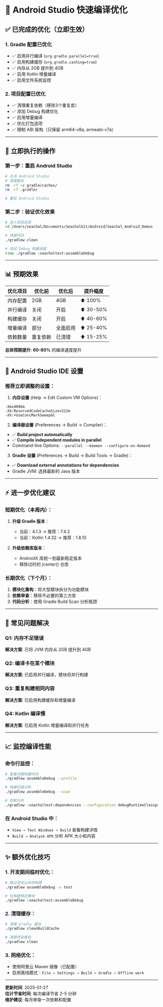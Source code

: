 # 🚀 Android Studio 快速编译优化

## ✅ **已完成的优化（立即生效）**

### 1. **Gradle 配置已优化**
- ✅ 启用并行编译 (`org.gradle.parallel=true`)
- ✅ 启用构建缓存 (`org.gradle.caching=true`)
- ✅ 内存从 2GB 提升到 4GB
- ✅ 启用 Kotlin 增量编译
- ✅ 启用文件系统监控

### 2. **项目配置已优化**
- ✅ 清理重复依赖（移除3个重复库）
- ✅ 添加 Debug 构建优化
- ✅ 启用增量编译
- ✅ 优化打包选项
- ✅ 限制 ABI 架构（只保留 arm64-v8a, armeabi-v7a）

---

## 🎯 **立即执行的操作**

### 第一步：重启 Android Studio
```bash
# 关闭 Android Studio
# 清理缓存
rm -rf ~/.gradle/caches/
rm -rf .gradle/

# 重启 Android Studio
```

### 第二步：验证优化效果
```bash
# 进入项目目录
cd /Users/seachal/Documents/SeachalGit/Android/Seachal_Android_Demos

# 清理项目
./gradlew clean

# 测试 Debug 构建速度
time ./gradlew :seachaltest:assembleDebug
```

---

## 📊 **预期效果**

| 优化项目 | 优化前 | 优化后 | 提升幅度 |
|---------|-------|-------|---------|
| 内存配置 | 2GB | 4GB | ⬆️ 100% |
| 并行编译 | 关闭 | 开启 | ⬆️ 30-50% |
| 构建缓存 | 关闭 | 开启 | ⬆️ 40-60% |
| 增量编译 | 部分 | 全面启用 | ⬆️ 25-40% |
| 依赖数量 | 重复依赖 | 已清理 | ⬆️ 15-25% |

**总体预期提升**: **60-80%** 的编译速度提升

---

## 🔧 **Android Studio IDE 设置**

### 推荐立即调整的设置：

1. **内存设置** (Help → Edit Custom VM Options)：
```
-Xmx4096m
-XX:ReservedCodeCacheSize=512m
-XX:+UseConcMarkSweepGC
```

2. **编译器设置** (Preferences → Build → Compiler)：
- ✅ **Build project automatically**
- ✅ **Compile independent modules in parallel**
- Command-line Options: `--parallel --daemon --configure-on-demand`

3. **Gradle 设置** (Preferences → Build → Build Tools → Gradle)：
- ✅ **Download external annotations for dependencies**
- Gradle JVM: 选择最新的 Java 版本

---

## ⚡ **进一步优化建议**

### 短期优化（本周内）：
1. **升级 Gradle 版本**：
   - 当前：4.1.3 → 推荐：7.4.2
   - 当前：Kotlin 1.4.32 → 推荐：1.8.10

2. **升级依赖库版本**：
   - AndroidX 库统一到最新稳定版本
   - 移除过时的 jcenter() 仓库

### 长期优化（下个月）：
1. **模块化重构**：将大型模块拆分为功能模块
2. **依赖审查**：移除不必要的第三方库
3. **代码分析**：使用 Gradle Build Scan 分析瓶颈

---

## 🐛 **常见问题解决**

### Q1: 内存不足错误
**解决方案**: 已将 JVM 内存从 2GB 提升到 4GB

### Q2: 编译卡在某个模块
**解决方案**: 已启用并行编译，模块将并行构建

### Q3: 重复构建相同内容
**解决方案**: 已启用构建缓存和增量编译

### Q4: Kotlin 编译慢
**解决方案**: 已启用 Kotlin 增量编译和并行任务

---

## 📈 **监控编译性能**

### 命令行监控：
```bash
# 查看详细构建时间
./gradlew assembleDebug --profile

# 构建扫描分析
./gradlew assembleDebug --scan

# 依赖分析
./gradlew :seachaltest:dependencies --configuration debugRuntimeClasspath
```

### 在 Android Studio 中：
- `View → Tool Windows → Build` 查看构建详情
- `Build → Analyze APK` 分析 APK 大小和内容

---

## ✨ **额外优化技巧**

### 1. 开发期间临时优化：
```bash
# 跳过测试以加快构建
./gradlew assembleDebug -x test

# 仅构建特定模块
./gradlew :seachaltest:assembleDebug
```

### 2. 清理缓存：
```bash
# 清理 Gradle 缓存
./gradlew cleanBuildCache

# 清理项目缓存
./gradlew clean
```

### 3. 网络优化：
- 使用阿里云 Maven 镜像（已配置）
- 启用离线模式：`File → Settings → Build → Gradle → Offline work`

---

**更新时间**: 2025-01-27  
**估计节省时间**: 每次编译节省 2-5 分钟  
**维护建议**: 每月审查一次依赖和配置 
